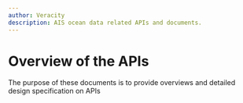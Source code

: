 ```yaml
---
author: Veracity
description: AIS ocean data related APIs and documents.
---
```


# Overview of the APIs
The purpose of these documents is to provide overviews and detailed design specification on APIs
